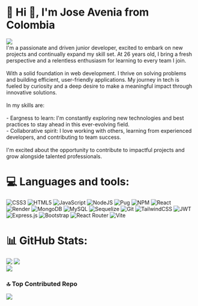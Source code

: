 # 💫 Hi 👋, I'm Jose Avenia from Colombia
[![](https://visitcount.itsvg.in/api?id=joselo9802&icon=1&color=0)](https://visitcount.itsvg.in)</br>
I'm a passionate and driven junior developer, excited to embark on new projects and continually expand my skill set. At 26 years old, I bring a fresh perspective and a relentless enthusiasm for learning to every team I join.<br><br>With a solid foundation in  web development. I thrive on solving problems and building efficient, user-friendly applications. My journey in tech is fueled by curiosity and a deep desire to make a meaningful impact through innovative solutions.<br><br>In my skills are:<br><br>- Eargness to learn: I'm constantly exploring new technologies and best  practices to stay ahead in this ever-evolving field.<br>- Collaborative spirit: I love working with others, learning from experienced developers, and contributing to team success.<br><br>I'm excited about the opportunity to contribute to impactful projects and grow alongside talented professionals.

# 💻 Languages and tools:
![CSS3](https://img.shields.io/badge/css3-%231572B6.svg?style=flat&logo=css3&logoColor=white) ![HTML5](https://img.shields.io/badge/html5-%23E34F26.svg?style=flat&logo=html5&logoColor=white) ![JavaScript](https://img.shields.io/badge/javascript-%23323330.svg?style=flat&logo=javascript&logoColor=%23F7DF1E) ![NodeJS](https://img.shields.io/badge/node.js-6DA55F?style=flat&logo=node.js&logoColor=white) ![Pug](https://img.shields.io/badge/Pug-FFF?style=flat&logo=pug&logoColor=A86454) ![NPM](https://img.shields.io/badge/NPM-%23CB3837.svg?style=flat&logo=npm&logoColor=white) ![React](https://img.shields.io/badge/react-%2320232a.svg?style=flat&logo=react&logoColor=%2361DAFB) ![Render](https://img.shields.io/badge/Render-%46E3B7.svg?style=flat&logo=render&logoColor=white) ![MongoDB](https://img.shields.io/badge/MongoDB-%234ea94b.svg?style=flat&logo=mongodb&logoColor=white) ![MySQL](https://img.shields.io/badge/mysql-4479A1.svg?style=flat&logo=mysql&logoColor=white) ![Sequelize](https://img.shields.io/badge/Sequelize-52B0E7?style=flat&logo=Sequelize&logoColor=white) ![Git](https://img.shields.io/badge/git-%23F05033.svg?style=flat&logo=git&logoColor=white) ![TailwindCSS](https://img.shields.io/badge/tailwindcss-%2338B2AC.svg?style=flat&logo=tailwind-css&logoColor=white) ![JWT](https://img.shields.io/badge/JWT-black?style=flat&logo=JSON%20web%20tokens) ![Express.js](https://img.shields.io/badge/express.js-%23404d59.svg?style=flat&logo=express&logoColor=%2361DAFB) ![Bootstrap](https://img.shields.io/badge/bootstrap-%238511FA.svg?style=flat&logo=bootstrap&logoColor=white) ![React Router](https://img.shields.io/badge/React_Router-CA4245?style=flat&logo=react-router&logoColor=white) ![Vite](https://img.shields.io/badge/vite-%23646CFF.svg?style=flat&logo=vite&logoColor=white)
# 📊 GitHub Stats:
![](https://github-readme-stats.vercel.app/api?username=joselo9802&theme=tokyonight&hide_border=false&include_all_commits=false&count_private=false) 
![](https://github-readme-streak-stats.herokuapp.com/?user=joselo9802&theme=tokyonight&hide_border=false)</br>
![](https://github-readme-stats.vercel.app/api/top-langs/?username=joselo9802&theme=tokyonight&hide_border=false&include_all_commits=false&count_private=false&layout=compact) 

### 🔝 Top Contributed Repo
![](https://github-contributor-stats.vercel.app/api?username=joselo9802&limit=5&theme=tokyonight&combine_all_yearly_contributions=true)



